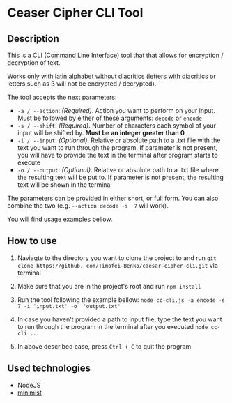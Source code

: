 # Ceaser Cipher CLI Tool

## Description
This is a CLI (Command Line Interface) tool that that allows for encryption / decryption of text.

Works only with latin alphabet without diacritics (letters with diacritics or letters such as ß will not be 
encrypted / decrypted).

The tool accepts the next parameters:
* `-a / --action`: _(Required)_. Action you want to perform on your input. Must be followed by either of these 
  arguments: `decode` or `encode`
* `-s / --shift`: _(Required)_. Number of characters each symbol of your input will be shifted by. __Must be an 
  integer greater than 0__
* `-i / --input`: _(Optional)_. Relative or absolute path to a .txt file with the text you want to run through the 
  program. If parameter is not present, you will have to provide the text in the terminal after program starts to 
  execute
* `-o / --output`: _(Optional)_. Relative or absolute path to a .txt file where the resulting text will be put to. 
  If parameter is not present, the resulting text will be shown in the terminal

The parameters can be provided in either short, or full form. You can also combine the two (e.g. `--action decode -s 
7` will work).

You will find usage examples bellow. 


## How to use

1. Naviagte to the directory you want to clone the project to and run `git clone https://github.
   com/Timofei-Benko/caesar-cipher-cli.git` via terminal
   
1. Make sure that you are in the project's root and run `npm install`
1. Run the tool following the example bellow: `node cc-cli.js -a encode -s 7 -i 'input.txt' -o 
   'output.txt'`
1. In case you haven't provided a path to input file, type the text you want to run through the program in the 
   terminal after you executed `node cc-cli ...`
1. In above described case, press `Ctrl + C` to quit the program
   
## Used technologies
* NodeJS
* [minimist](https://github.com/substack/minimist)

